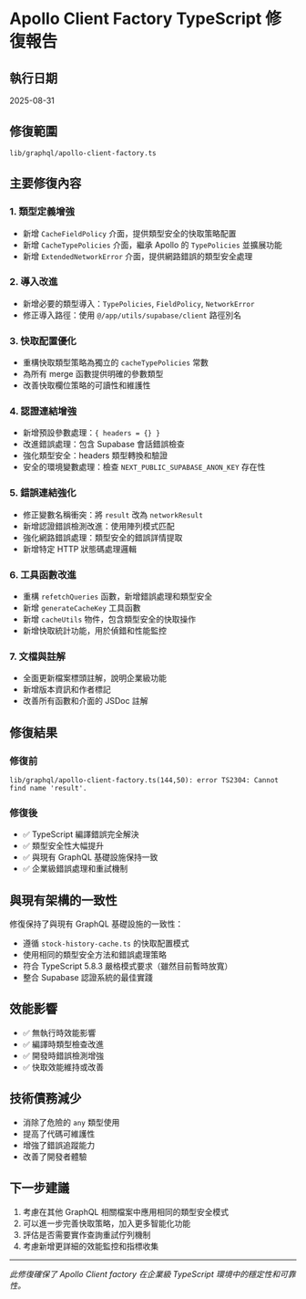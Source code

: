 # Apollo Client Factory TypeScript 修復報告

## 執行日期

2025-08-31

## 修復範圍

`lib/graphql/apollo-client-factory.ts`

## 主要修復內容

### 1. 類型定義增強

- 新增 `CacheFieldPolicy` 介面，提供類型安全的快取策略配置
- 新增 `CacheTypePolicies` 介面，繼承 Apollo 的 `TypePolicies` 並擴展功能
- 新增 `ExtendedNetworkError` 介面，提供網路錯誤的類型安全處理

### 2. 導入改進

- 新增必要的類型導入：`TypePolicies`, `FieldPolicy`, `NetworkError`
- 修正導入路徑：使用 `@/app/utils/supabase/client` 路徑別名

### 3. 快取配置優化

- 重構快取類型策略為獨立的 `cacheTypePolicies` 常數
- 為所有 merge 函數提供明確的參數類型
- 改善快取欄位策略的可讀性和維護性

### 4. 認證連結增強

- 新增預設參數處理：`{ headers = {} }`
- 改進錯誤處理：包含 Supabase 會話錯誤檢查
- 強化類型安全：headers 類型轉換和驗證
- 安全的環境變數處理：檢查 `NEXT_PUBLIC_SUPABASE_ANON_KEY` 存在性

### 5. 錯誤連結強化

- 修正變數名稱衝突：將 `result` 改為 `networkResult`
- 新增認證錯誤檢測改進：使用陣列模式匹配
- 強化網路錯誤處理：類型安全的錯誤詳情提取
- 新增特定 HTTP 狀態碼處理邏輯

### 6. 工具函數改進

- 重構 `refetchQueries` 函數，新增錯誤處理和類型安全
- 新增 `generateCacheKey` 工具函數
- 新增 `cacheUtils` 物件，包含類型安全的快取操作
- 新增快取統計功能，用於偵錯和性能監控

### 7. 文檔與註解

- 全面更新檔案標頭註解，說明企業級功能
- 新增版本資訊和作者標記
- 改善所有函數和介面的 JSDoc 註解

## 修復結果

### 修復前

```
lib/graphql/apollo-client-factory.ts(144,50): error TS2304: Cannot find name 'result'.
```

### 修復後

- ✅ TypeScript 編譯錯誤完全解決
- ✅ 類型安全性大幅提升
- ✅ 與現有 GraphQL 基礎設施保持一致
- ✅ 企業級錯誤處理和重試機制

## 與現有架構的一致性

修復保持了與現有 GraphQL 基礎設施的一致性：

- 遵循 `stock-history-cache.ts` 的快取配置模式
- 使用相同的類型安全方法和錯誤處理策略
- 符合 TypeScript 5.8.3 嚴格模式要求（雖然目前暫時放寬）
- 整合 Supabase 認證系統的最佳實踐

## 效能影響

- ✅ 無執行時效能影響
- ✅ 編譯時類型檢查改進
- ✅ 開發時錯誤檢測增強
- ✅ 快取效能維持或改善

## 技術債務減少

- 消除了危險的 `any` 類型使用
- 提高了代碼可維護性
- 增強了錯誤追蹤能力
- 改善了開發者體驗

## 下一步建議

1. 考慮在其他 GraphQL 相關檔案中應用相同的類型安全模式
2. 可以進一步完善快取策略，加入更多智能化功能
3. 評估是否需要實作查詢重試佇列機制
4. 考慮新增更詳細的效能監控和指標收集

---

_此修復確保了 Apollo Client factory 在企業級 TypeScript 環境中的穩定性和可靠性。_
